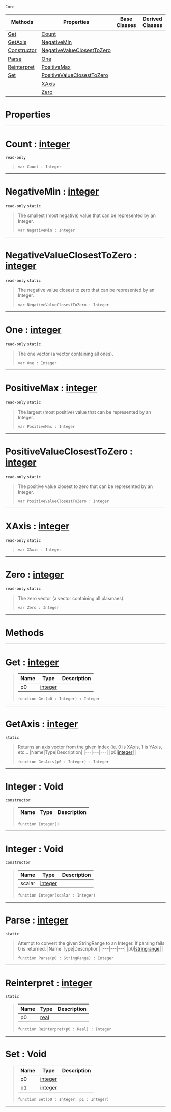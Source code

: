  `Core`

|Methods|Properties|Base Classes|Derived Classes|
|---|---|---|---|
|[ Get](https://github.com/PlasmaEngine/PlasmaDocs/tree/master/docs/C%2B%2B/code_reference/lightning_base_types/integer.markdown#get-plasma-engine-document)|[ Count](https://github.com/PlasmaEngine/PlasmaDocs/tree/master/docs/C%2B%2B/code_reference/lightning_base_types/integer.markdown#count-plasma-engine-docume)| | |
|[ GetAxis](https://github.com/PlasmaEngine/PlasmaDocs/tree/master/docs/C%2B%2B/code_reference/lightning_base_types/integer.markdown#getaxis-plasma-engine-docu)|[ NegativeMin](https://github.com/PlasmaEngine/PlasmaDocs/tree/master/docs/C%2B%2B/code_reference/lightning_base_types/integer.markdown#negativemin-plasma-engine)| | |
|[ Constructor](https://github.com/PlasmaEngine/PlasmaDocs/tree/master/docs/C%2B%2B/code_reference/lightning_base_types/integer.markdown#integer-void)|[ NegativeValueClosestToZero](https://github.com/PlasmaEngine/PlasmaDocs/tree/master/docs/C%2B%2B/code_reference/lightning_base_types/integer.markdown#negativevalueclosesttoze)| | |
|[ Parse](https://github.com/PlasmaEngine/PlasmaDocs/tree/master/docs/C%2B%2B/code_reference/lightning_base_types/integer.markdown#parse-plasma-engine-docume)|[ One](https://github.com/PlasmaEngine/PlasmaDocs/tree/master/docs/C%2B%2B/code_reference/lightning_base_types/integer.markdown#one-plasma-engine-document)| | |
|[ Reinterpret](https://github.com/PlasmaEngine/PlasmaDocs/tree/master/docs/C%2B%2B/code_reference/lightning_base_types/integer.markdown#reinterpret-plasma-engine)|[ PositiveMax](https://github.com/PlasmaEngine/PlasmaDocs/tree/master/docs/C%2B%2B/code_reference/lightning_base_types/integer.markdown#positivemax-plasma-engine)| | |
|[ Set](https://github.com/PlasmaEngine/PlasmaDocs/tree/master/docs/C%2B%2B/code_reference/lightning_base_types/integer.markdown#set-void)|[ PositiveValueClosestToZero](https://github.com/PlasmaEngine/PlasmaDocs/tree/master/docs/C%2B%2B/code_reference/lightning_base_types/integer.markdown#positivevalueclosesttoze)| | |
| |[ XAxis](https://github.com/PlasmaEngine/PlasmaDocs/tree/master/docs/C%2B%2B/code_reference/lightning_base_types/integer.markdown#xaxis-plasma-engine-docume)| | |
| |[ Zero](https://github.com/PlasmaEngine/PlasmaDocs/tree/master/docs/C%2B%2B/code_reference/lightning_base_types/integer.markdown#plasma-plasma-engine-documen)| | |


 #  Properties


---  
 #  Count : [integer](https://github.com/PlasmaEngine/PlasmaDocs/tree/master/docs/C%2B%2B/code_reference/lightning_base_types/integer.markdown)

 `read-only`

> 
> ``` lang=cpp, name=Lightning
> var Count : Integer


---  
 #  NegativeMin : [integer](https://github.com/PlasmaEngine/PlasmaDocs/tree/master/docs/C%2B%2B/code_reference/lightning_base_types/integer.markdown)

 `read-only` `static`

> The smallest (most negative) value that can be represented by an Integer.
> ``` lang=cpp, name=Lightning
> var NegativeMin : Integer


---  
 #  NegativeValueClosestToZero : [integer](https://github.com/PlasmaEngine/PlasmaDocs/tree/master/docs/C%2B%2B/code_reference/lightning_base_types/integer.markdown)

 `read-only` `static`

> The negative value closest to zero that can be represented by an Integer.
> ``` lang=cpp, name=Lightning
> var NegativeValueClosestToZero : Integer


---  
 #  One : [integer](https://github.com/PlasmaEngine/PlasmaDocs/tree/master/docs/C%2B%2B/code_reference/lightning_base_types/integer.markdown)

 `read-only` `static`

> The one vector (a vector containing all ones).
> ``` lang=cpp, name=Lightning
> var One : Integer


---  
 #  PositiveMax : [integer](https://github.com/PlasmaEngine/PlasmaDocs/tree/master/docs/C%2B%2B/code_reference/lightning_base_types/integer.markdown)

 `read-only` `static`

> The largest (most positive) value that can be represented by an Integer.
> ``` lang=cpp, name=Lightning
> var PositiveMax : Integer


---  
 #  PositiveValueClosestToZero : [integer](https://github.com/PlasmaEngine/PlasmaDocs/tree/master/docs/C%2B%2B/code_reference/lightning_base_types/integer.markdown)

 `read-only` `static`

> The positive value closest to zero that can be represented by an Integer.
> ``` lang=cpp, name=Lightning
> var PositiveValueClosestToZero : Integer


---  
 #  XAxis : [integer](https://github.com/PlasmaEngine/PlasmaDocs/tree/master/docs/C%2B%2B/code_reference/lightning_base_types/integer.markdown)

 `read-only` `static`

> 
> ``` lang=cpp, name=Lightning
> var XAxis : Integer


---  
 #  Zero : [integer](https://github.com/PlasmaEngine/PlasmaDocs/tree/master/docs/C%2B%2B/code_reference/lightning_base_types/integer.markdown)

 `read-only` `static`

> The zero vector (a vector containing all plasmaes).
> ``` lang=cpp, name=Lightning
> var Zero : Integer


---  
 #  Methods


---  
 #  Get : [integer](https://github.com/PlasmaEngine/PlasmaDocs/tree/master/docs/C%2B%2B/code_reference/lightning_base_types/integer.markdown)

> 
> |Name|Type|Description|
> |---|---|---|
> |p0|[integer](https://github.com/PlasmaEngine/PlasmaDocs/tree/master/docs/C%2B%2B/code_reference/lightning_base_types/integer.markdown)| |
> ``` lang=cpp, name=Lightning
> function Get(p0 : Integer) : Integer
> ``` 


---  
 #  GetAxis : [integer](https://github.com/PlasmaEngine/PlasmaDocs/tree/master/docs/C%2B%2B/code_reference/lightning_base_types/integer.markdown)

 `static`

> Returns an axis vector from the given index (ie. 0 is XAxis, 1 is YAxis, etc...
> |Name|Type|Description|
> |---|---|---|
> |p0|[integer](https://github.com/PlasmaEngine/PlasmaDocs/tree/master/docs/C%2B%2B/code_reference/lightning_base_types/integer.markdown)| |
> ``` lang=cpp, name=Lightning
> function GetAxis(p0 : Integer) : Integer
> ``` 


---  
 #  Integer : Void

 `constructor`

> 
> |Name|Type|Description|
> |---|---|---|
> ``` lang=cpp, name=Lightning
> function Integer()
> ``` 


---  
 #  Integer : Void

 `constructor`

> 
> |Name|Type|Description|
> |---|---|---|
> |scalar|[integer](https://github.com/PlasmaEngine/PlasmaDocs/tree/master/docs/C%2B%2B/code_reference/lightning_base_types/integer.markdown)| |
> ``` lang=cpp, name=Lightning
> function Integer(scalar : Integer)
> ``` 


---  
 #  Parse : [integer](https://github.com/PlasmaEngine/PlasmaDocs/tree/master/docs/C%2B%2B/code_reference/lightning_base_types/integer.markdown)

 `static`

> Attempt to convert the given StringRange to an Integer. If parsing fails 0 is returned.
> |Name|Type|Description|
> |---|---|---|
> |p0|[stringrange](https://github.com/PlasmaEngine/PlasmaDocs/tree/master/docs/C%2B%2B/code_reference/lightning_base_types/stringrange.markdown)| |
> ``` lang=cpp, name=Lightning
> function Parse(p0 : StringRange) : Integer
> ``` 


---  
 #  Reinterpret : [integer](https://github.com/PlasmaEngine/PlasmaDocs/tree/master/docs/C%2B%2B/code_reference/lightning_base_types/integer.markdown)

 `static`

> 
> |Name|Type|Description|
> |---|---|---|
> |p0|[real](https://github.com/PlasmaEngine/PlasmaDocs/tree/master/docs/C%2B%2B/code_reference/lightning_base_types/real.markdown)| |
> ``` lang=cpp, name=Lightning
> function Reinterpret(p0 : Real) : Integer
> ``` 


---  
 #  Set : Void

> 
> |Name|Type|Description|
> |---|---|---|
> |p0|[integer](https://github.com/PlasmaEngine/PlasmaDocs/tree/master/docs/C%2B%2B/code_reference/lightning_base_types/integer.markdown)| |
> |p1|[integer](https://github.com/PlasmaEngine/PlasmaDocs/tree/master/docs/C%2B%2B/code_reference/lightning_base_types/integer.markdown)| |
> ``` lang=cpp, name=Lightning
> function Set(p0 : Integer, p1 : Integer)
> ``` 


---  
 

 